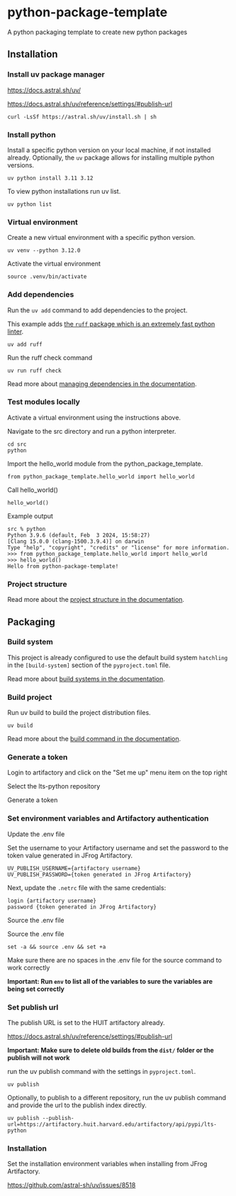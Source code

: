 # python-package-template

A python packaging template to create new python packages

## Installation

### Install uv package manager

https://docs.astral.sh/uv/

https://docs.astral.sh/uv/reference/settings/#publish-url

```
curl -LsSf https://astral.sh/uv/install.sh | sh
```

### Install python

Install a specific python version on your local machine, if not installed already. Optionally, the `uv` package allows for installing multiple python versions.

```
uv python install 3.11 3.12
```

To view python installations run uv list.

```
uv python list
```

### Virtual environment

Create a new virtual environment with a specific python version.

```
uv venv --python 3.12.0
```

Activate the virtual environment

```
source .venv/bin/activate
```

### Add dependencies

Run the `uv add` command to add dependencies to the project.

This example adds [the `ruff` package which is an extremely fast python linter](https://docs.astral.sh/ruff/).

```
uv add ruff
```

Run the ruff check command

```
uv run ruff check
```

Read more about [managing dependencies in the documentation](https://docs.astral.sh/uv/guides/projects/#managing-dependencies).

### Test modules locally

Activate a virtual environment using the instructions above.

Navigate to the src directory and run a python interpreter.

```
cd src
python
```

Import the hello_world module from the python_package_template.

```
from python_package_template.hello_world import hello_world
```

Call hello_world()

```
hello_world()
```

Example output

```
src % python
Python 3.9.6 (default, Feb  3 2024, 15:58:27)
[Clang 15.0.0 (clang-1500.3.9.4)] on darwin
Type "help", "copyright", "credits" or "license" for more information.
>>> from python_package_template.hello_world import hello_world
>>> hello_world()
Hello from python-package-template!
```

### Project structure

Read more about the [project structure in the documentation](https://docs.astral.sh/uv/guides/projects/#project-structure).

## Packaging

### Build system

This project is already configured to use the default build system `hatchling` in the `[build-system]` section of the `pyproject.toml` file.

Read more about [build systems in the documentation](https://docs.astral.sh/uv/concepts/projects/config/#build-systems).

### Build project

Run uv build to build the project distribution files.

```
uv build
```

Read more about the [build command in the documentation](https://docs.astral.sh/uv/guides/publish/#building-your-package).

### Generate a token

Login to artifactory and click on the "Set me up" menu item on the top right

Select the lts-python repository

Generate a token

### Set environment variables and Artifactory authentication

Update the .env file

Set the username to your Artifactory username and set the password to the token value generated in JFrog Artifactory.

```
UV_PUBLISH_USERNAME={artifactory username}
UV_PUBLISH_PASSWORD={token generated in JFrog Artifactory}
```

Next, update the `.netrc` file with the same credentials:

```
login {artifactory username}
password {token generated in JFrog Artifactory}
```

Source the .env file

Source the .env file

```
set -a && source .env && set +a
```

Make sure there are no spaces in the .env file for the source command to work correctly

**Important: Run `env` to list all of the variables to sure the variables are being set correctly**

### Set publish url

The publish URL is set to the HUIT artifactory already.

https://docs.astral.sh/uv/reference/settings/#publish-url

**Important: Make sure to delete old builds from the `dist/` folder or the publish will not work**

run the uv publish command with the settings in `pyproject.toml`.

```
uv publish
```

Optionally, to publish to a different repository, run the uv publish command and provide the url to the publish index directly.

```
uv publish --publish-url=https://artifactory.huit.harvard.edu/artifactory/api/pypi/lts-python
```

### Installation

Set the installation environment variables when installing from JFrog Artifactory.

https://github.com/astral-sh/uv/issues/8518
